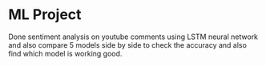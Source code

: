 # ML Project

Done sentiment analysis on youtube comments using LSTM neural network and also compare 5 models side by side to check the accuracy and also find which model is working good.
